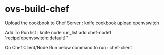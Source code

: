 # ovs-build-chef


Upload the cookbook to Chef Server :  knife cookbook upload openvswitch

Add To Run list :   knife node run_list add chef-node1 \'recipe[openvswitch::default]\''

On Chef Client/Node Run below command to run :   chef-client
